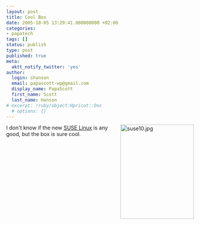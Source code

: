```yaml
---
layout: post
title: Cool Box
date: 2005-10-05 13:29:41.000000000 +02:00
categories:
- papatech
tags: []
status: publish
type: post
published: true
meta:
  aktt_notify_twitter: 'yes'
author:
  login: shanson
  email: papascott-wp@gmail.com
  display_name: PapaScott
  first_name: Scott
  last_name: Hanson
# excerpt: !ruby/object:Hpricot::Doc
  # options: {}
---
```

<p><a href="http://www.novell.com/products/suselinux/" title="NOVELL: SUSE Linux 10.0"><img src="http://www.papascott.de/wordpress/wp-content/uploads/2005/10/suse10.jpg" border="0" height="254" width="197" alt="suse10.jpg" align="right" /></a> I don't know if the new <a href="http://www.novell.com/products/suselinux/" title="NOVELL: SUSE Linux 10.0">SUSE Linux</a> is any good, but the box is sure cool.</p>

